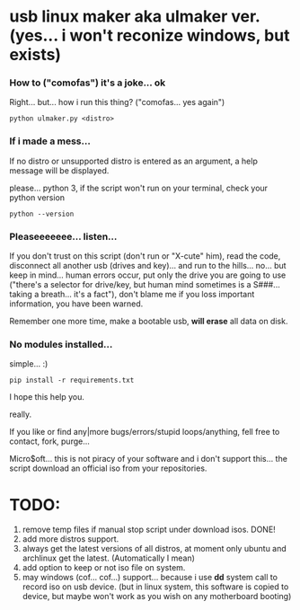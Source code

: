 # usb linux maker aka ulmaker ver. (yes... i won't reconize windows, but exists)

### How to ("comofas") it's a joke... ok
Right... but... how i run this thing? ("comofas... yes again")
```
python ulmaker.py <distro>
```

### If i made a mess...
If no distro or unsupported distro is entered as an argument, a help message will be displayed.

please... python 3, if the script won't run on your terminal, check your python version
```
python --version
```

### Pleaseeeeeee... listen...
If you don't trust on this script (don't run or "X-cute" him), read the code, disconnect all another usb (drives and key)... and run to the hills... no... but keep in mind... human errors occur, put only the drive you are going to use ("there's a selector for drive/key, but human mind sometimes is a S###... taking a breath... it's a fact"), don't blame me if you loss important information, you have been warned.

Remember one more time, make a bootable usb, **will erase** all data on disk.

### No modules installed...
simple... :)
```
pip install -r requirements.txt
```

I hope this help you.

really.


If you like or find any|more bugs/errors/stupid loops/anything, fell free to contact, fork, purge...

Micro$oft... this is not piracy of your software and i don't support this... the script download an official iso from your repositories.


# TODO:
1. remove temp files if manual stop script under download isos. DONE!
1. add more distros support.
1. always get the latest versions of all distros, at moment only ubuntu and archlinux get the latest. (Automatically I mean)
1. add option to keep or not iso file on system.
1. may windows (cof... cof...) support... because i use **dd** system call to record iso on usb device. (but in linux system, this software is copied to device, but maybe won't work as you wish on any motherboard booting)
